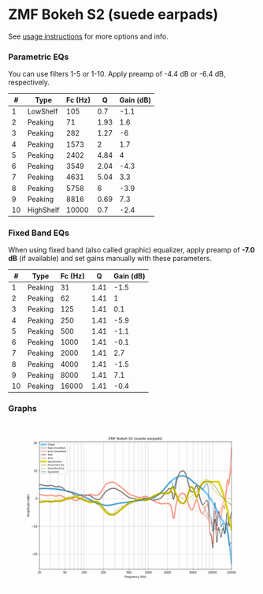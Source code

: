 # ZMF Bokeh S2 (suede earpads)
See [usage instructions](https://github.com/jaakkopasanen/AutoEq#usage) for more options and info.

### Parametric EQs
You can use filters 1-5 or 1-10. Apply preamp of -4.4 dB or -6.4 dB, respectively.

|   # | Type      |   Fc (Hz) |    Q |   Gain (dB) |
|-----|-----------|-----------|------|-------------|
|   1 | LowShelf  |       105 | 0.7  |        -1.1 |
|   2 | Peaking   |        71 | 1.93 |         1.6 |
|   3 | Peaking   |       282 | 1.27 |        -6   |
|   4 | Peaking   |      1573 | 2    |         1.7 |
|   5 | Peaking   |      2402 | 4.84 |         4   |
|   6 | Peaking   |      3549 | 2.04 |        -4.3 |
|   7 | Peaking   |      4631 | 5.04 |         3.3 |
|   8 | Peaking   |      5758 | 6    |        -3.9 |
|   9 | Peaking   |      8816 | 0.69 |         7.3 |
|  10 | HighShelf |     10000 | 0.7  |        -2.4 |

### Fixed Band EQs
When using fixed band (also called graphic) equalizer, apply preamp of **-7.0 dB** (if available) and set gains manually with these parameters.

|   # | Type    |   Fc (Hz) |    Q |   Gain (dB) |
|-----|---------|-----------|------|-------------|
|   1 | Peaking |        31 | 1.41 |        -1.5 |
|   2 | Peaking |        62 | 1.41 |         1   |
|   3 | Peaking |       125 | 1.41 |         0.1 |
|   4 | Peaking |       250 | 1.41 |        -5.9 |
|   5 | Peaking |       500 | 1.41 |        -1.1 |
|   6 | Peaking |      1000 | 1.41 |        -0.1 |
|   7 | Peaking |      2000 | 1.41 |         2.7 |
|   8 | Peaking |      4000 | 1.41 |        -1.5 |
|   9 | Peaking |      8000 | 1.41 |         7.1 |
|  10 | Peaking |     16000 | 1.41 |        -0.4 |

### Graphs
![](./ZMF%20Bokeh%20S2%20(suede%20earpads).png)
